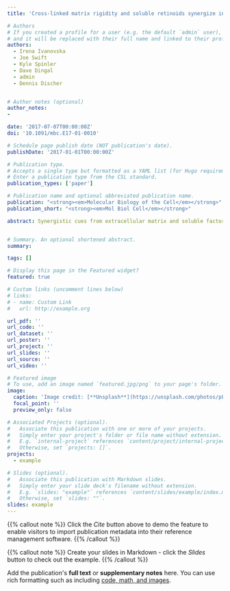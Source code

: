 ```yaml
---
title: 'Cross-linked matrix rigidity and soluble retinoids synergize in nuclear lamina regulation of stem cell differentiation'

# Authors
# If you created a profile for a user (e.g. the default `admin` user), write the username (folder name) here
# and it will be replaced with their full name and linked to their profile.
authors:
  - Irena Ivanovska
  - Joe Swift
  - Kyle Spinler
  - Dave Dingal
  - admin
  - Dennis Discher


# Author notes (optional)
author_notes:
- 

date: '2017-07-07T00:00:00Z'
doi: '10.1091/mbc.E17-01-0010'

# Schedule page publish date (NOT publication's date).
publishDate: '2017-01-01T00:00:00Z'

# Publication type.
# Accepts a single type but formatted as a YAML list (for Hugo requirements).
# Enter a publication type from the CSL standard.
publication_types: ['paper']

# Publication name and optional abbreviated publication name.
publication: "<strong><em>Molecular Biology of the Cell</em></strong>"
publication_short: "<strong><em>Mol Biol Cell</em></strong>"

abstract: Synergistic cues from extracellular matrix and soluble factors are often obscure in differentiation. Here the rigidity of cross-linked collagen synergizes with retinoids in the osteogenesis of human marrow mesenchymal stem cells (MSCs). Collagen nanofilms serve as a model matrix that MSCs can easily deform unless the film is enzymatically cross-linked, which promotes the spreading of cells and the stiffening of nuclei as both actomyosin assembly and nucleoskeletal lamin-A increase. Expression of lamin-A is known to be controlled by retinoic acid receptor (RAR) transcription factors, but soft matrix prevents any response to any retinoids. Rigid matrix is needed to induce rapid nuclear accumulation of the RARG isoform and for RARG-specific antagonist to increase or maintain expression of lamin-A as well as for RARG-agonist to repress expression. A progerin allele of lamin-A is regulated in the same manner in iPSC-derived MSCs. Rigid matrices are further required for eventual expression of osteogenic markers, and RARG-antagonist strongly drives lamin-A-dependent osteogenesis on rigid substrates, with pretreated xenografts calcifying in vivo to a similar extent as native bone. Proteomics-detected targets of mechanosensitive lamin-A and retinoids underscore the convergent synergy of insoluble and soluble cues in differentiation.


# Summary. An optional shortened abstract.
summary: 

tags: []

# Display this page in the Featured widget?
featured: true

# Custom links (uncomment lines below)
# links:
# - name: Custom Link
#   url: http://example.org

url_pdf: ''
url_code: ''
url_dataset: ''
url_poster: ''
url_project: ''
url_slides: ''
url_source: ''
url_video: ''

# Featured image
# To use, add an image named `featured.jpg/png` to your page's folder.
image:
  caption: 'Image credit: [**Unsplash**](https://unsplash.com/photos/pLCdAaMFLTE)'
  focal_point: ''
  preview_only: false

# Associated Projects (optional).
#   Associate this publication with one or more of your projects.
#   Simply enter your project's folder or file name without extension.
#   E.g. `internal-project` references `content/project/internal-project/index.md`.
#   Otherwise, set `projects: []`.
projects:
  - example

# Slides (optional).
#   Associate this publication with Markdown slides.
#   Simply enter your slide deck's filename without extension.
#   E.g. `slides: "example"` references `content/slides/example/index.md`.
#   Otherwise, set `slides: ""`.
slides: example
---
```


{{% callout note %}}
Click the _Cite_ button above to demo the feature to enable visitors to import publication metadata into their reference management software.
{{% /callout %}}

{{% callout note %}}
Create your slides in Markdown - click the _Slides_ button to check out the example.
{{% /callout %}}

Add the publication's **full text** or **supplementary notes** here. You can use rich formatting such as including [code, math, and images](https://docs.hugoblox.com/content/writing-markdown-latex/).
